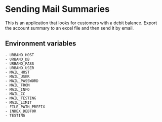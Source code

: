 # Sending Mail Summaries

This is an application that looks for customers with a debit balance.
Export the account summary to an excel file and then send it by email.

## Environment variables

    - URBANO_HOST
    - URBANO_DB
    - URBANO_PASS
    - URBANO_USER
    - MAIL_HOST
    - MAIL_USER
    - MAIL_PASSWORD
    - MAIL_FROM
    - MAIL_INFO
    - MAIL_CC
    - MAIL_TESTING
    - MAIL_LIMIT
    - FILE_PATH_PREFIX
    - INDEX_DEBTOR
    - TESTING
